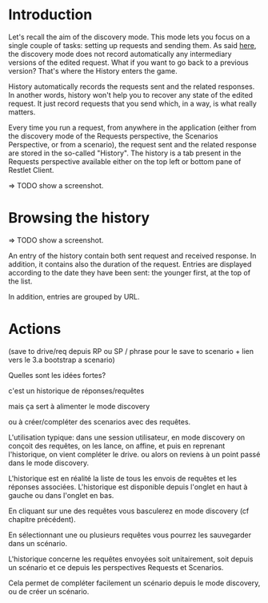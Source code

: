 # Introduction

Let's recall the aim of the discovery mode. This mode lets you focus on a single couple of tasks: setting up requests and sending them.
As said [here](saving), the discovery mode does not record automatically any intermediary versions of the edited request.
What if you want to go back to a previous version? That's where the History enters the game.

History automatically records the requests sent and the related responses.
In another words, history won't help you to recover any state of the edited request. It just record requests that you send which, in a way, is what really matters.

Every time you run a request, from anywhere in the application (either from the discovery mode of the Requests perspective, the Scenarios Perspective, or from a scenario), the request sent and the related response are stored in the so-called "History".
The history is a tab present in the Requests perspective available either on the top left or bottom pane of Restlet Client.
 
 => TODO show a screenshot.

# Browsing the history

 => TODO show a screenshot.

An entry of the history contain both sent request and received response. In addition, it contains also the duration of the request.
Entries are displayed according to the date they have been sent: the younger first, at the top of the list.

In addition, entries are grouped by URL.

# Actions

 (save to drive/req depuis RP ou SP / phrase pour le save to scenario + lien vers le 3.a bootstrap a scenario)

Quelles sont les idées fortes?

c'est un historique de réponses/requêtes

mais ça sert à alimenter le mode discovery

ou à créer/compléter des scenarios avec des requêtes.

L'utilisation typique: dans une session utilisateur, en mode discovery on conçoit des requêtes, on les lance, on affine, et puis en reprenant l'historique, on vient compléter le drive. ou alors on reviens à un point passé dans le mode discovery.





L'historique est en réalité la liste de tous les envois de requêtes et les réponses associées. L'historique est disponible depuis l'onglet en haut à gauche ou dans l'onglet en bas.

En cliquant sur une des requêtes vous basculerez en mode discovery (cf chapitre précédent).

En sélectionnant une ou plusieurs requêtes vous pourrez les sauvegarder dans un scénario.

L'historique concerne les requêtes envoyées soit unitairement, soit depuis un scénario et ce depuis les perspectives Requests et Scenarios.

Cela permet de compléter facilement un scénario depuis le mode discovery, ou de créer un scénario.

